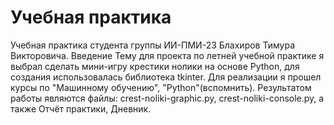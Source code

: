 # Учебная практика
Учебная практика студента группы ИИ-ПМИ-23 Блахиров Тимура Викторовича.
Введение
Тему для проекта по летней учебной практике я выбрал сделать мини-игру крестики нолики на основе Python, для создания использовалась библиотека tkinter. Для реализации я прошел курсы по "Машинному обучению", "Python"(вспомнить).
Результатом работы являются файлы: crest-noliki-graphic.py, crest-noliki-console.py, а также Отчёт практики, Дневник.
